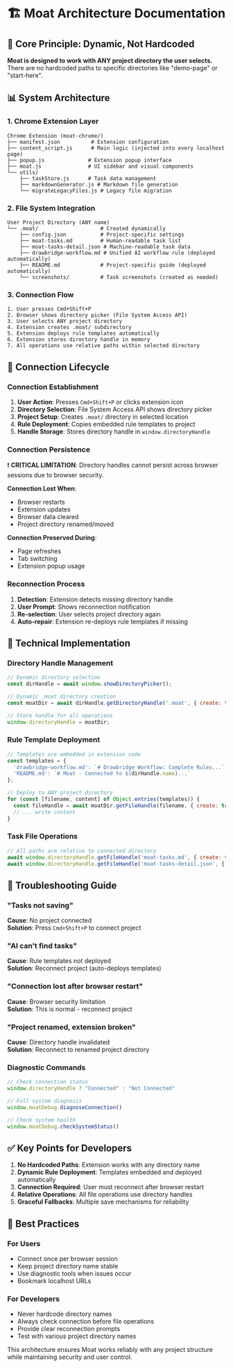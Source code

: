 # 🏗 Moat Architecture Documentation

## 🎯 Core Principle: Dynamic, Not Hardcoded

**Moat is designed to work with ANY project directory the user selects.** There are no hardcoded paths to specific directories like "demo-page" or "start-here".

## 📊 System Architecture

### **1. Chrome Extension Layer**
```
Chrome Extension (moat-chrome/)
├── manifest.json          # Extension configuration
├── content_script.js      # Main logic (injected into every localhost page)
├── popup.js              # Extension popup interface
├── moat.js               # UI sidebar and visual components
└── utils/
    ├── taskStore.js      # Task data management
    ├── markdownGenerator.js # Markdown file generation
    └── migrateLegacyFiles.js # Legacy file migration
```

### **2. File System Integration**
```
User Project Directory (ANY name)
└── .moat/                    # Created dynamically
    ├── config.json           # Project-specific settings
    ├── moat-tasks.md         # Human-readable task list
    ├── moat-tasks-detail.json # Machine-readable task data
    ├── drawbridge-workflow.md # Unified AI workflow rule (deployed automatically)
    ├── README.md             # Project-specific guide (deployed automatically)
    └── screenshots/          # Task screenshots (created as needed)
```

### **3. Connection Flow**
```
1. User presses Cmd+Shift+P
2. Browser shows directory picker (File System Access API)
3. User selects ANY project directory
4. Extension creates .moat/ subdirectory
5. Extension deploys rule templates automatically
6. Extension stores directory handle in memory
7. All operations use relative paths within selected directory
```

## 🔄 Connection Lifecycle

### **Connection Establishment**
1. **User Action**: Presses `Cmd+Shift+P` or clicks extension icon
2. **Directory Selection**: File System Access API shows directory picker
3. **Project Setup**: Creates `.moat/` directory in selected location
4. **Rule Deployment**: Copies embedded rule templates to project
5. **Handle Storage**: Stores directory handle in `window.directoryHandle`

### **Connection Persistence**
❗ **CRITICAL LIMITATION**: Directory handles cannot persist across browser sessions due to browser security.

**Connection Lost When**:
- Browser restarts
- Extension updates
- Browser data cleared
- Project directory renamed/moved

**Connection Preserved During**:
- Page refreshes
- Tab switching
- Extension popup usage

### **Reconnection Process**
1. **Detection**: Extension detects missing directory handle
2. **User Prompt**: Shows reconnection notification
3. **Re-selection**: User selects project directory again
4. **Auto-repair**: Extension re-deploys rule templates if missing

## 🔧 Technical Implementation

### **Directory Handle Management**
```javascript
// Dynamic directory selection
const dirHandle = await window.showDirectoryPicker();

// Dynamic .moat directory creation
const moatDir = await dirHandle.getDirectoryHandle('.moat', { create: true });

// Store handle for all operations
window.directoryHandle = moatDir; 
```

### **Rule Template Deployment**
```javascript
// Templates are embedded in extension code
const templates = {
  'drawbridge-workflow.md': `# Drawbridge Workflow: Complete Rules...`,
  'README.md': `# Moat - Connected to ${dirHandle.name}...`
};

// Deploy to ANY project directory
for (const [filename, content] of Object.entries(templates)) {
  const fileHandle = await moatDir.getFileHandle(filename, { create: true });
  // ... write content
}
```

### **Task File Operations**
```javascript
// All paths are relative to connected directory
await window.directoryHandle.getFileHandle('moat-tasks.md', { create: true });
await window.directoryHandle.getFileHandle('moat-tasks-detail.json', { create: true });
```

## 🐛 Troubleshooting Guide

### **"Tasks not saving"**
**Cause**: No project connected  
**Solution**: Press `Cmd+Shift+P` to connect project

### **"AI can't find tasks"**
**Cause**: Rule templates not deployed  
**Solution**: Reconnect project (auto-deploys templates)

### **"Connection lost after browser restart"**
**Cause**: Browser security limitation  
**Solution**: This is normal - reconnect project

### **"Project renamed, extension broken"**
**Cause**: Directory handle invalidated  
**Solution**: Reconnect to renamed project directory

### **Diagnostic Commands**
```javascript
// Check connection status
window.directoryHandle ? "Connected" : "Not Connected"

// Full system diagnosis  
window.moatDebug.diagnoseConnection()

// Check system health
window.moatDebug.checkSystemStatus()
```

## ✅ Key Points for Developers

1. **No Hardcoded Paths**: Extension works with any directory name
2. **Dynamic Rule Deployment**: Templates embedded and deployed automatically  
3. **Connection Required**: User must reconnect after browser restart
4. **Relative Operations**: All file operations use directory handles
5. **Graceful Fallbacks**: Multiple save mechanisms for reliability

## 🚀 Best Practices

### **For Users**
- Connect once per browser session
- Keep project directory name stable
- Use diagnostic tools when issues occur
- Bookmark localhost URLs

### **For Developers**
- Never hardcode directory names
- Always check connection before file operations
- Provide clear reconnection prompts
- Test with various project directory names

This architecture ensures Moat works reliably with any project structure while maintaining security and user control. 